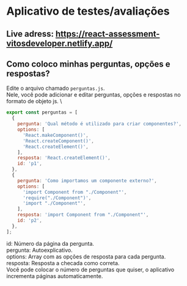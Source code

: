 # Aplicativo de testes/avaliações

## Live adress: https://react-assessment-vitosdeveloper.netlify.app/

## Como coloco minhas perguntas, opções e respostas?

Edite o arquivo chamado `perguntas.js`. \
Nele, você pode adicionar e editar perguntas, opções e respostas no formato de objeto js. \

```js
export const perguntas = [
  {
    pergunta: 'Qual método é utilizado para criar componentes?',
    options: [
      'React.makeComponent()',
      'React.createComponent()',
      'React.createElement()',
    ],
    resposta: 'React.createElement()',
    id: 'p1',
  },
  {
    pergunta: 'Como importamos um componente externo?',
    options: [
      'import Component from "./Component"',
      'require("./Component")',
      'import "./Component"',
    ],
    resposta: 'import Component from "./Component"',
    id: 'p2',
  },
];
```

id: Número da página da pergunta. \
 pergunta: Autoexplicativo. \
 options: Array com as opções de resposta para cada pergunta. \
 resposta: Resposta a checada como correta. \
 Você pode colocar o número de perguntas que quiser, o aplicativo incrementa páginas automaticamente.
